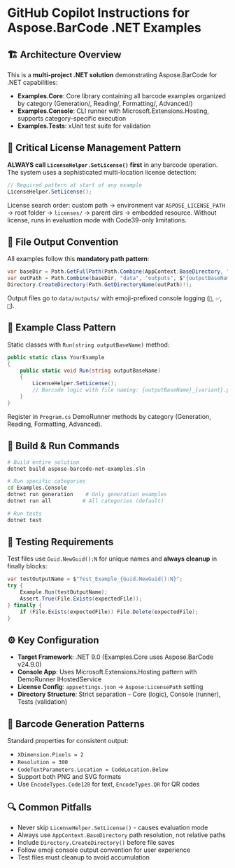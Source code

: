# GitHub Copilot Instructions for Aspose.BarCode .NET Examples

## 🏗️ Architecture Overview

This is a **multi-project .NET solution** demonstrating Aspose.BarCode for .NET capabilities:

- **Examples.Core**: Core library containing all barcode examples organized by category (Generation/, Reading/, Formatting/, Advanced/)
- **Examples.Console**: CLI runner with Microsoft.Extensions.Hosting, supports category-specific execution
- **Examples.Tests**: xUnit test suite for validation

## 🔑 Critical License Management Pattern

**ALWAYS call `LicenseHelper.SetLicense()` first** in any barcode operation. The system uses a sophisticated multi-location license detection:

```csharp
// Required pattern at start of any example
LicenseHelper.SetLicense();
```

License search order: custom path → environment var `ASPOSE_LICENSE_PATH` → root folder → `licenses/` → parent dirs → embedded resource. Without license, runs in evaluation mode with Code39-only limitations.

## 📁 File Output Convention

All examples follow this **mandatory path pattern**:

```csharp
var baseDir = Path.GetFullPath(Path.Combine(AppContext.BaseDirectory, "..", "..", ".."));
var outPath = Path.Combine(baseDir, "data", "outputs", $"{outputBaseName}.png");
Directory.CreateDirectory(Path.GetDirectoryName(outPath)!);
```

Output files go to `data/outputs/` with emoji-prefixed console logging (`🔄`, `✅`, `📄`).

## 🎯 Example Class Pattern

Static classes with `Run(string outputBaseName)` method:

```csharp
public static class YourExample
{
    public static void Run(string outputBaseName)
    {
        LicenseHelper.SetLicense();
        // Barcode logic with file naming: {outputBaseName}_{variant}.png
    }
}
```

Register in `Program.cs` DemoRunner methods by category (Generation, Reading, Formatting, Advanced).

## 🚀 Build & Run Commands

```bash
# Build entire solution
dotnet build aspose-barcode-net-examples.sln

# Run specific categories
cd Examples.Console
dotnet run generation    # Only generation examples
dotnet run all          # All categories (default)

# Run tests
dotnet test
```

## 🧪 Testing Requirements

Test files use `Guid.NewGuid():N` for unique names and **always cleanup** in finally blocks:

```csharp
var testOutputName = $"Test_Example_{Guid.NewGuid():N}";
try {
    Example.Run(testOutputName);
    Assert.True(File.Exists(expectedFile));
} finally {
    if (File.Exists(expectedFile)) File.Delete(expectedFile);
}
```

## ⚙️ Key Configuration

- **Target Framework**: .NET 9.0 (Examples.Core uses Aspose.BarCode v24.9.0)
- **Console App**: Uses Microsoft.Extensions.Hosting pattern with DemoRunner IHostedService
- **License Config**: `appsettings.json` → `Aspose:LicensePath` setting
- **Directory Structure**: Strict separation - Core (logic), Console (runner), Tests (validation)

## 🎨 Barcode Generation Patterns

Standard properties for consistent output:
- `XDimension.Pixels = 2`
- `Resolution = 300` 
- `CodeTextParameters.Location = CodeLocation.Below`
- Support both PNG and SVG formats
- Use `EncodeTypes.Code128` for text, `EncodeTypes.QR` for QR codes

## 🔍 Common Pitfalls

- Never skip `LicenseHelper.SetLicense()` - causes evaluation mode
- Always use `AppContext.BaseDirectory` path resolution, not relative paths
- Include `Directory.CreateDirectory()` before file saves
- Follow emoji console output convention for user experience
- Test files must cleanup to avoid accumulation